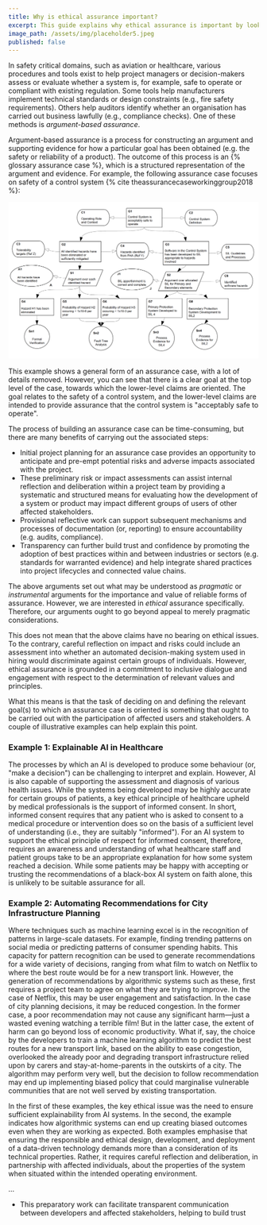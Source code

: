 ```yaml
---
title: Why is ethical assurance important?
excerpt: This guide explains why ethical assurance is important by looking at the challenges associated with regulating or governing the design, development, and deployment of data-driven technologies or AI. 
image_path: /assets/img/placeholder5.jpeg
published: false
---
```


In safety critical domains, such as aviation or healthcare, various procedures and tools exist to help project managers or decision-makers assess or evaluate whether a system is, for example, safe to operate or compliant with existing regulation. Some tools help manufacturers implement technical standards or design constraints (e.g., fire safety requirements). Others help auditors identify whether an organisation has carried out business lawfully (e.g., compliance checks).
One of these methods is _argument-based assurance_.

Argument-based assurance is a process for constructing an argument and supporting evidence for how a particular goal has been obtained (e.g. the safety or reliability of a product).
The outcome of this process is an {% glossary assurance case %}, which is a structured representation of the argument and evidence. For example, the following assurance case focuses on safety of a control system {% cite theassurancecaseworkinggroup2018 %}:

<img class="post-img" src="/assets/img/gsn.png" />

This example shows a general form of an assurance case, with a lot of details removed.
However, you can see that there is a clear goal at the top level of the case, towards which the lower-level claims are oriented.
The goal relates to the safety of a control system, and the lower-level claims are intended to provide assurance that the control system is "acceptably safe to operate".

The process of building an assurance case can be time-consuming, but there are many benefits of carrying out the associated steps:

- Initial project planning for an assurance case provides an opportunity to anticipate and pre-empt potential risks and adverse impacts associated with the project.
- These preliminary risk or impact assessments can assist internal reflection and deliberation within a project team by providing a systematic and structured means for evaluating how the development of a system or product may impact different groups of users of other affected stakeholders.
- Provisional reflective work can support subsequent mechanisms and processes of documentation (or, reporting) to ensure accountability (e.g. audits, compliance).
- Transparency can further build trust and confidence by promoting the adoption of best practices within and between industries or sectors (e.g. standards for warranted evidence) and help integrate shared practices into project lifecycles and connected value chains.

The above arguments set out what may be understood as _pragmatic_ or _instrumental_ arguments for the importance and value of reliable forms of assurance.
However, we are interested in _ethical_ assurance specifically.
Therefore, our arguments ought to go beyond appeal to merely pragmatic considerations.

This does not mean that the above claims have no bearing on ethical issues.
To the contrary, careful reflection on impact and risks could include an assessment into whether an automated decision-making system used in hiring would discriminate against certain groups of individuals.
However, ethical assurance is grounded in a commitment to inclusive dialogue and engagement with respect to the determination of relevant values and principles.

What this means is that the task of deciding on and defining the relevant goal(s) to which an assurance case is oriented is something that ought to be carried out with the participation of affected users and stakeholders.
A couple of illustrative examples can help explain this point.

### Example 1: Explainable AI in Healthcare

The processes by which an AI is developed to produce some behaviour (or, "make a decision") can be challenging to interpret and explain.
However, AI is also capable of supporting the assessment and diagnosis of various health issues.
While the systems being developed may be highly accurate for certain groups of patients, a key ethical principle of healthcare upheld by medical professionals is the support of informed consent.
In short, informed consent requires that any patient who is asked to consent to a medical procedure or intervention does so on the basis of a sufficient level of understanding (i.e., they are suitably "informed").
For an AI system to support the ethical principle of respect for informed consent, therefore, requires an awareness and understanding of what healthcare staff and patient groups take to be an appropriate explanation for how some system reached a decision.
While some patients may be happy with accepting or trusting the recommendations of a black-box AI system on faith alone, this is unlikely to be suitable assurance for all.

### Example 2: Automating Recommendations for City Infrastructure Planning

Where techniques such as machine learning excel is in the recognition of patterns in large-scale datasets.
For example, finding trending patterns on social media or predicting patterns of consumer spending habits.
This capacity for pattern recognition can be used to generate recommendations for a wide variety of decisions, ranging from what film to watch on Netflix to where the best route would be for a new transport link.
However, the generation of recommendations by algorithmic systems such as these, first requires a project team to agree on what they are trying to improve.
In the case of Netflix, this may be user engagement and satisfaction.
In the case of city planning decisions, it may be reduced congestion.
In the former case, a poor recommendation may not cause any significant harm—just a wasted evening watching a terrible film!
But in the latter case, the extent of harm can go beyond loss of economic productivity.
What if, say, the choice by the developers to train a machine learning algorithm to predict the best routes for a new transport link, based on the ability to ease congestion, overlooked the already poor and degrading transport infrastructure relied upon by carers and stay-at-home-parents in the outskirts of a city.
The algorithm may perform very well, but the decision to follow recommendation may end up implementing biased policy that could marginalise vulnerable communities that are not well served by existing transportation.

In the first of these examples, the key ethical issue was the need to ensure sufficient explainability from AI systems.
In the second, the example indicates how algorithmic systems can end up creating biased outcomes even when they are working as expected.
Both examples emphasise that ensuring the responsible and ethical design, development, and deployment of a data-driven technology demands more than a consideration of its technical properties.
Rather, it requires careful reflection and deliberation, in partnership with affected individuals, about the properties of the system when situated within the intended operating environment.

...

- This preparatory work can facilitate transparent communication between developers and affected stakeholders, helping to build trust